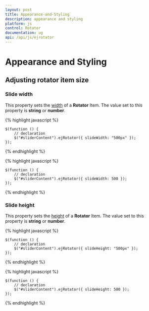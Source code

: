 ```yaml
---
layout: post
title: Appearance-and-Styling
description: appearance and styling
platform: js
control: Rotator
documentation: ug
api: /api/js/ejrotator
---
```


# Appearance and Styling

## Adjusting rotator item size

### Slide width

This property sets the [width](https://help.syncfusion.com/api/js/ejrotator#members:slidewidth) of a **Rotator** Item. The value set to this property is **string** or **number**.


  {% highlight javascript %}
  
    $(function () {
        // declaration
        $("#sliderContent").ejRotator({ slideWidth: "500px" });
    });

  {% endhighlight %}
  
  
  {% highlight javascript %}

    $(function () {
        // declaration
        $("#sliderContent").ejRotator({ slideWidth: 500 });
    });

  {% endhighlight %}


### Slide height

This property sets the [height](https://help.syncfusion.com/api/js/ejrotator#members:slideheight) of a **Rotator** Item. The value set to this property is **string** or **number**.


  {% highlight javascript %}

    $(function () {
        // declaration
        $("#sliderContent").ejRotator({ slideHeight: "500px" });
    });

  {% endhighlight %}
  
  
  {% highlight javascript %}
  	
    $(function () {
        // declaration
        $("#sliderContent").ejRotator({ slideHeight: 500 });
    });


  {% endhighlight %}

